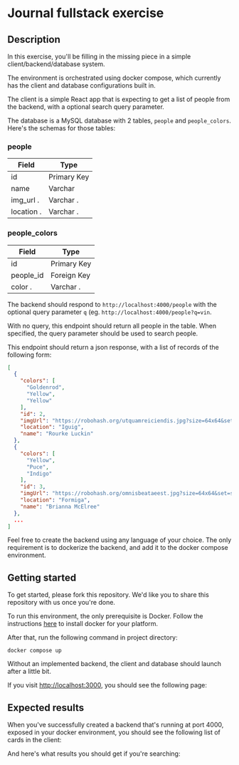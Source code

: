 # Journal fullstack exercise

## Description

In this exercise, you'll be filling in the missing piece in a simple 
client/backend/database system. 

The environment is orchestrated using docker compose, which currently has the client and
database configurations built in. 

The client is a simple React app that is expecting to get a list of people from the
backend, with a optional search query parameter.

The database is a MySQL database with 2 tables, `people` and `people_colors`. Here's the 
schemas for those tables:

### people
| **Field** | **Type**    |
| --------- | ----------- |
| id        | Primary Key |
| name      | Varchar     |
| img_url . | Varchar .   |
| location .| Varchar .   |

### people_colors
| **Field** | **Type**    |
| --------- | ----------- |
| id        | Primary Key |
| people_id | Foreign Key |
| color .   | Varchar .   |

The backend should respond to `http://localhost:4000/people` with the optional query parameter `q` 
(eg. `http://localhost:4000/people?q=vin`. 

With no query, this endpoint should return all people in the table. When specified, the query
parameter should be used to search people.

This endpoint should return a json response, with a list of records of the following form:

```json
[
  {
    "colors": [
      "Goldenrod", 
      "Yellow", 
      "Yellow"
    ], 
    "id": 2, 
    "imgUrl": "https://robohash.org/utquamreiciendis.jpg?size=64x64&set=set1", 
    "location": "Iguig", 
    "name": "Rourke Luckin"
  }, 
  {
    "colors": [
      "Yellow", 
      "Puce", 
      "Indigo"
    ], 
    "id": 3, 
    "imgUrl": "https://robohash.org/omnisbeataeest.jpg?size=64x64&set=set1", 
    "location": "Formiga", 
    "name": "Brianna McElree"
  }, 
  ...
]
```

Feel free to create the backend using any language of your choice. The only requirement
is to dockerize the backend, and add it to the docker compose environment. 

## Getting started

To get started, please fork this repository. We'd like you to share this repository
with us once you're done.

To run this environment, the only prerequisite is Docker. Follow the instructions 
[here](https://docs.docker.com/install/) to install docker for your platform.

After that, run the following command in project directory:

```
docker compose up
```

Without an implemented backend, the client and database should launch after a little bit.

If you visit [http://localhost:3000](http://localhost:3000), you should see the following page:

## Expected results

When you've successfully created a backend that's running at port 4000, exposed in your docker
environment, you should see the following list of cards in the client:


And here's what results you should get if you're searching:
